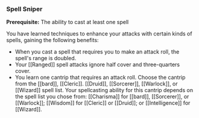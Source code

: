 ### Spell Sniper

**Prerequisite:** The ability to cast at least one spell

You have learned techniques to enhance your attacks with certain kinds of spells, gaining the following benefits:

- When you cast a spell that requires you to make an attack roll, the spell's range is doubled.
- Your [[Ranged]] spell attacks ignore half cover and three-quarters cover.
- You learn one cantrip that requires an attack roll. Choose the cantrip from the [[bard]], [[Cleric]]. [[Druid]], [[Sorcerer]], [[Warlock]], or [[Wizard]] spell list. Your spellcasting ability for this cantrip depends on the spell list you chose from: [[Charisma]] for [[bard]], [[Sorcerer]], or [[Warlock]]; [[Wisdom]] for [[Cleric]] or [[Druid]]; or [[Intelligence]] for [[Wizard]].
